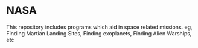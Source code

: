 # NASA
This repository includes programs which aid in space related missions. eg, Finding Martian Landing Sites, Finding exoplanets, Finding Alien Warships, etc
